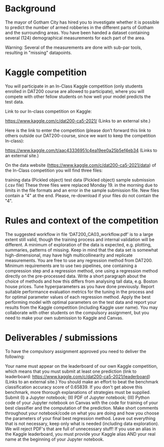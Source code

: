 # Background
The mayor of Gotham City has hired you to investigate whether it is possible to predict the number of armed robberies in the different parts of Gotham and the surrounding areas. You have been handed a dataset containing several (124) demographical measurements for each part of the area.

Warning: Several of the measurements are done with sub-par tools, resulting in "missing" datapoints.

 

# Kaggle competition
You will participate in an In-Class Kaggle competition (only students enrolled in DAT200 course are allowed to participate), where you will compete with other fellow students on how well your model predicts the test data.

Link to our In-class competition on Kaggle: 

https://www.kaggle.com/c/dat200-ca5-2021/ (Links to an external site.) 

 

Here is the link to enter the competition (please don’t forward this link to others outside our DAT200-course, since we want to keep the competition In-class):

https://www.kaggle.com/t/aac43336951c4ea19ee0a25b5ef4eb34 (Links to an external site.) 

On the data website (https://www.kaggle.com/c/dat200-ca5-2021/data) of the In-Class competition you will find three files:

training data (Pickled object)
test data (Pickled object)
sample submission (.csv file)
These three files were replaced Monday 19. in the morning due to limits in the file formats and an error in the sample submission file. New files contain a "4" at the end. Please, re-download if your files do not contain the "4".


# Rules and context of the competition
The suggested workflow in file ‘DAT200_CA03_workflow.pdf’ is to a large extent still valid, though the training process and internal validation will be different.
A minimum of exploration of the data is expected, e.g. plotting, summaries, patterns of missing.
Keep in mind that the data set is somewhat high-dimensional, may have high multicollinearity and replicate measurements. You are free to use any regression method from DAT200. Minimum requirements are to use two pipelines, one containing a compression step and a regression method, one using a regression method directly on the pre-processed data. Write a short paragraph about the choice of methods and how this differs from analysing tall data, e.g. Boston house prices.
Tune hyperparameters as you have done previously. Report suitable performance evaluation metrics for the tuning in the process and for optimal parameter values of each regression method.
Apply the best performing model with optimal parameters on the test data and report your results from the Kaggle competition (including Kaggle user name).
You may collaborate with other students on the compulsory assignment, but you need to make your own submission to Kaggle and Canvas.
 

# Deliverables / submissions
To have the compulsory assignment approved you need to deliver the following:

Your name must appear on the leaderboard of our own Kaggle competition, which means that you must submit at least one prediction (link to leaderboard: https://www.kaggle.com/c/dat200-ca5-2021/leaderboard) (Links to an external site.)
You should make an effort to beat the benchmark classification accuracy score of 0.65839. If you don't get above this benchmark, more thorough explanations of strategies must be supplied.
Submit (I) a Jupyter notebook; (II) PDF of Jupyter notebook; (III) Python code of your Jupyter notebook on Canvas with the code for training of your best classifier and the computation of the prediction. Make short comments throughout your notebook/code on what you are doing and how you choose the parameters of your final best regression method. Leave out everything that is not necessary, keep only what is needed (including data exploration). We will reject PDF's that are full of unnecessary stuff!
If you use an alias in the Kaggle leaderboard, you must provide your Kaggle alias AND your real name at the beginning of your Jupyter notebook.
